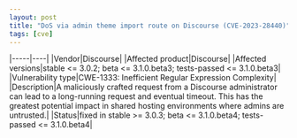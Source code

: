 ```yaml
---
layout: post
title: "DoS via admin theme import route on Discourse (CVE‑2023‑28440)"
tags: [cve]
---
```


|-----|----|
|Vendor|Discourse|
|Affected product|Discourse|
|Affected versions|stable <= 3.0.2; beta <= 3.1.0.beta3; tests-passed <= 3.1.0.beta3|
|Vulnerability type|CWE-1333: Inefficient Regular Expression Complexity|
|Description|A maliciously crafted request from a Discourse administrator can lead to a long-running request and eventual timeout. This has the greatest potential impact in shared hosting environments where admins are untrusted.|
|Status|fixed in stable >= 3.0.3; beta <= 3.1.0.beta4; tests-passed <= 3.1.0.beta4|